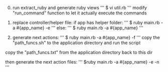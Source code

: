0. run extract\_ruby and generate ruby views
'''
$ vi util.rb
'''
modify "run\_command" function to let it actually execute the commands

1. replace controller/helper file:
if app has helper folder:
'''
$ ruby main.rb -a #{app\_name} -e
'''
else:
'''
$ ruby main.rb -a #{app\_name}
'''

2. generate next actions:
'''
$ ruby main.rb -a #{app\_name} -f
'''
copy the "path\_funcs.sh" to the application directory and run the script

copy the "path\_funcs.txt" from the application directory back to this dir

then generate the next action files:
'''
$ruby main.rb -a #{app\_name} -e -n
'''
